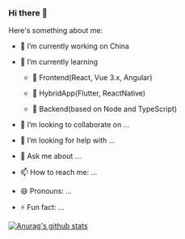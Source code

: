 ### Hi there 👋

Here's something about me:

- 🔭 I’m currently working on China
- 🌱 I’m currently learning 
  - 🥇 Frontend(React, Vue 3.x, Angular)

  - 🥈 HybridApp(Flutter, ReactNative)
  
  - 🥉 Backend(based on Node and TypeScript) 
  
- 👯 I’m looking to collaborate on ...
- 🤔 I’m looking for help with ...
- 💬 Ask me about ...
- 📫 How to reach me: ...
- 😄 Pronouns: ...
- ⚡ Fun fact: ...

[![Anurag's github stats](https://github-readme-stats.vercel.app/api?username=kemplaw)](https://github.com/anuraghazra/github-readme-stats)
